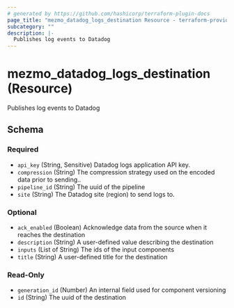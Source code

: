 ```yaml
---
# generated by https://github.com/hashicorp/terraform-plugin-docs
page_title: "mezmo_datadog_logs_destination Resource - terraform-provider-mezmo"
subcategory: ""
description: |-
  Publishes log events to Datadog
---
```


# mezmo_datadog_logs_destination (Resource)

Publishes log events to Datadog



<!-- schema generated by tfplugindocs -->
## Schema

### Required

- `api_key` (String, Sensitive) Datadog logs application API key.
- `compression` (String) The compression strategy used on the encoded data prior to sending..
- `pipeline_id` (String) The uuid of the pipeline
- `site` (String) The Datadog site (region) to send logs to.

### Optional

- `ack_enabled` (Boolean) Acknowledge data from the source when it reaches the destination
- `description` (String) A user-defined value describing the destination
- `inputs` (List of String) The ids of the input components
- `title` (String) A user-defined title for the destination

### Read-Only

- `generation_id` (Number) An internal field used for component versioning
- `id` (String) The uuid of the destination
